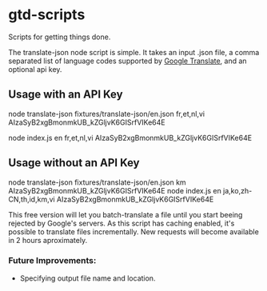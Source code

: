 # gtd-scripts

Scripts for getting things done.

The translate-json node script is simple. It takes an input .json file, a comma separated list of language codes supported by [Google Translate](https://ctrlq.org/code/19899-google-translate-languages), and an optional api key.

## Usage with an API Key

node translate-json fixtures/translate-json/en.json fr,et,nl,vi AIzaSyB2xgBmonmkUB_kZGljvK6GISrfVIKe64E

node index.js en fr,et,nl,vi AIzaSyB2xgBmonmkUB_kZGljvK6GISrfVIKe64E

## Usage without an API Key

node translate-json fixtures/translate-json/en.json km AIzaSyB2xgBmonmkUB_kZGljvK6GISrfVIKe64E
node index.js en ja,ko,zh-CN,th,id,km,vi AIzaSyB2xgBmonmkUB_kZGljvK6GISrfVIKe64E

This free version will let you batch-translate a file until you start beeing rejected by Google's servers. As this script has caching enabled, it's possible to translate files incrementally. New requests will become available in 2 hours aproximately.

### Future Improvements:

- Specifying output file name and location.

